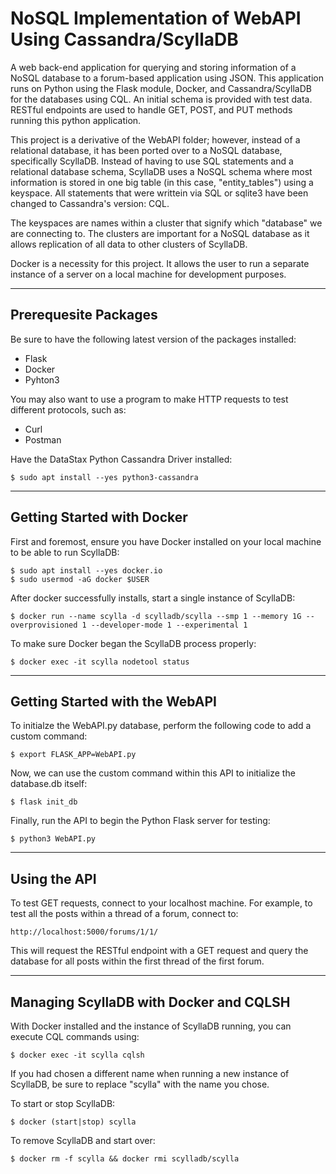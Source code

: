 # NoSQL Implementation of WebAPI Using Cassandra/ScyllaDB

A web back-end application for querying and storing information of a NoSQL database to a forum-based application using JSON. This application runs on Python using the Flask module, Docker, and Cassandra/ScyllaDB for the databases using CQL. An initial schema is provided with test data. RESTful endpoints are used to handle GET, POST, and PUT methods running this python application. 

This project is a derivative of the WebAPI folder; however, instead of a relational database, it has been ported over to a NoSQL database, specifically ScyllaDB. Instead of having to use SQL statements and a relational database schema, ScyllaDB uses a NoSQL schema where most information is stored in one big table (in this case, "entity_tables") using a keyspace. All statements that were writtein via SQL or sqlite3 have been changed to Cassandra's version: CQL.

The keyspaces are names within a cluster that signify which "database" we are connecting to. The clusters are important for a NoSQL database as it allows replication of all data to other clusters of ScyllaDB.

Docker is a necessity for this project. It allows the user to run a separate instance of a server on a local machine for development purposes. 

---

## Prerequesite Packages

Be sure to have the following latest version of the packages installed:
* Flask
* Docker
* Pyhton3

You may also want to use a program to make HTTP requests to test different protocols, such as:
* Curl
* Postman

Have the DataStax Python Cassandra Driver installed:

```
$ sudo apt install --yes python3-cassandra
```

---

## Getting Started with Docker

First and foremost, ensure you have Docker installed on your local machine to be able to run ScyllaDB:

```
$ sudo apt install --yes docker.io
$ sudo usermod -aG docker $USER
```

After docker successfully installs, start a single instance of ScyllaDB:

```
$ docker run --name scylla -d scylladb/scylla --smp 1 --memory 1G --overprovisioned 1 --developer-mode 1 --experimental 1
```

To make sure Docker began the ScyllaDB process properly:

```
$ docker exec -it scylla nodetool status
```

---

## Getting Started with the WebAPI

To initialze the WebAPI.py database, perform the following code to add a custom command:

```
$ export FLASK_APP=WebAPI.py
```

Now, we can use the custom command within this API to initialize the database.db itself:

```
$ flask init_db
```

Finally, run the API to begin the Python Flask server for testing:

```
$ python3 WebAPI.py
```

---

## Using the API

To test GET requests, connect to your localhost machine. For example, to test all the posts within a thread of a forum, connect to:

```
http://localhost:5000/forums/1/1/
```

This will request the RESTful endpoint with a GET request and query the database for all posts within the first thread of the first forum.

---

## Managing ScyllaDB with Docker and CQLSH

With Docker installed and the instance of ScyllaDB running, you can execute CQL commands using:

```
$ docker exec -it scylla cqlsh
```

If you had chosen a different name when running a new instance of ScyllaDB, be sure to replace "scylla" with the name you chose.

To start or stop ScyllaDB:

```
$ docker (start|stop) scylla
```

To remove ScyllaDB and start over:

```
$ docker rm -f scylla && docker rmi scylladb/scylla
```
